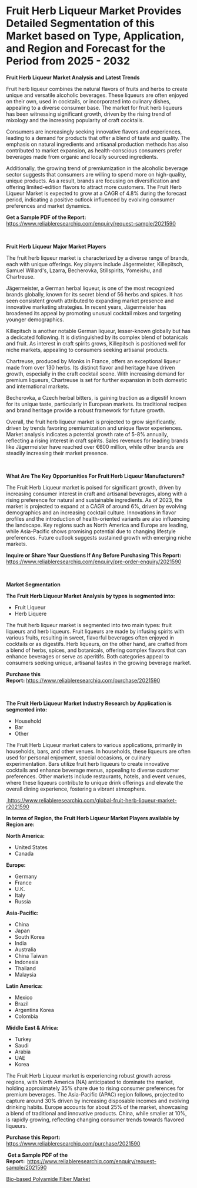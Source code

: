 <p><h1>Fruit Herb Liqueur Market Provides Detailed Segmentation of this Market based on Type, Application, and Region and Forecast for the Period from 2025 - 2032</h1></p><p><strong>Fruit Herb Liqueur Market Analysis and Latest Trends</strong></p>
<p><p>Fruit herb liqueur combines the natural flavors of fruits and herbs to create unique and versatile alcoholic beverages. These liqueurs are often enjoyed on their own, used in cocktails, or incorporated into culinary dishes, appealing to a diverse consumer base. The market for fruit herb liqueurs has been witnessing significant growth, driven by the rising trend of mixology and the increasing popularity of craft cocktails. </p><p>Consumers are increasingly seeking innovative flavors and experiences, leading to a demand for products that offer a blend of taste and quality. The emphasis on natural ingredients and artisanal production methods has also contributed to market expansion, as health-conscious consumers prefer beverages made from organic and locally sourced ingredients. </p><p>Additionally, the growing trend of premiumization in the alcoholic beverage sector suggests that consumers are willing to spend more on high-quality, unique products. As a result, brands are focusing on diversification and offering limited-edition flavors to attract more customers. The Fruit Herb Liqueur Market is expected to grow at a CAGR of 4.8% during the forecast period, indicating a positive outlook influenced by evolving consumer preferences and market dynamics.</p></p>
<p><strong>Get a Sample PDF of the Report:&nbsp;</strong> <a href="https://www.reliableresearchiq.com/enquiry/request-sample/2021590?utm_campaign=2292&utm_medium=2&utm_source=Github&utm_content=ia&utm_term=29032025&utm_id=fruit-herb-liqueur">https://www.reliableresearchiq.com/enquiry/request-sample/2021590</a></p>
<p>&nbsp;</p>
<p><strong>Fruit Herb Liqueur Major Market Players</strong></p>
<p><p>The fruit herb liqueur market is characterized by a diverse range of brands, each with unique offerings. Key players include Jägermeister, Killepitsch, Samuel Willard's, Lzarra, Becherovka, Stillspirits, Yomeishu, and Chartreuse. </p><p>Jägermeister, a German herbal liqueur, is one of the most recognized brands globally, known for its secret blend of 56 herbs and spices. It has seen consistent growth attributed to expanding market presence and innovative marketing strategies. In recent years, Jägermeister has broadened its appeal by promoting unusual cocktail mixes and targeting younger demographics. </p><p>Killepitsch is another notable German liqueur, lesser-known globally but has a dedicated following. It is distinguished by its complex blend of botanicals and fruit. As interest in craft spirits grows, Killepitsch is positioned well for niche markets, appealing to consumers seeking artisanal products.</p><p>Chartreuse, produced by Monks in France, offers an exceptional liqueur made from over 130 herbs. Its distinct flavor and heritage have driven growth, especially in the craft cocktail scene. With increasing demand for premium liqueurs, Chartreuse is set for further expansion in both domestic and international markets.</p><p>Becherovka, a Czech herbal bitters, is gaining traction as a digestif known for its unique taste, particularly in European markets. Its traditional recipes and brand heritage provide a robust framework for future growth.</p><p>Overall, the fruit herb liqueur market is projected to grow significantly, driven by trends favoring premiumization and unique flavor experiences. Market analysis indicates a potential growth rate of 5-8% annually, reflecting a rising interest in craft spirits. Sales revenues for leading brands like Jägermeister have reached over €600 million, while other brands are steadily increasing their market presence.</p></p>
<p>&nbsp;</p>
<p><strong>What Are The Key Opportunities For Fruit Herb Liqueur Manufacturers?</strong></p>
<p><p>The Fruit Herb Liqueur market is poised for significant growth, driven by increasing consumer interest in craft and artisanal beverages, along with a rising preference for natural and sustainable ingredients. As of 2023, the market is projected to expand at a CAGR of around 6%, driven by evolving demographics and an increasing cocktail culture. Innovations in flavor profiles and the introduction of health-oriented variants are also influencing the landscape. Key regions such as North America and Europe are leading, while Asia-Pacific shows promising potential due to changing lifestyle preferences. Future outlook suggests sustained growth with emerging niche markets.</p></p>
<p><strong>Inquire or Share Your Questions If Any Before Purchasing This Report:</strong> <a href="https://www.reliableresearchiq.com/enquiry/pre-order-enquiry/2021590?utm_campaign=2292&utm_medium=2&utm_source=Github&utm_content=ia&utm_term=29032025&utm_id=fruit-herb-liqueur">https://www.reliableresearchiq.com/enquiry/pre-order-enquiry/2021590</a></p>
<p>&nbsp;</p>
<p><strong>Market Segmentation</strong></p>
<p><strong>The Fruit Herb Liqueur Market Analysis by types is segmented into:</strong></p>
<p><ul><li>Fruit Liqueur</li><li>Herb Liquere</li></ul></p>
<p><p>The fruit herb liqueur market is segmented into two main types: fruit liqueurs and herb liqueurs. Fruit liqueurs are made by infusing spirits with various fruits, resulting in sweet, flavorful beverages often enjoyed in cocktails or as digestifs. Herb liqueurs, on the other hand, are crafted from a blend of herbs, spices, and botanicals, offering complex flavors that can enhance beverages or serve as aperitifs. Both categories appeal to consumers seeking unique, artisanal tastes in the growing beverage market.</p></p>
<p><strong>Purchase this Report:&nbsp;</strong><a href="https://www.reliableresearchiq.com/purchase/2021590?utm_campaign=2292&utm_medium=2&utm_source=Github&utm_content=ia&utm_term=29032025&utm_id=fruit-herb-liqueur">https://www.reliableresearchiq.com/purchase/2021590</a></p>
<p>&nbsp;</p>
<p><strong>The Fruit Herb Liqueur Market Industry Research by Application is segmented into:</strong></p>
<p><ul><li>Household</li><li>Bar</li><li>Other</li></ul></p>
<p><p>The Fruit Herb Liqueur market caters to various applications, primarily in households, bars, and other venues. In households, these liqueurs are often used for personal enjoyment, special occasions, or culinary experimentation. Bars utilize fruit herb liqueurs to create innovative cocktails and enhance beverage menus, appealing to diverse customer preferences. Other markets include restaurants, hotels, and event venues, where these liqueurs contribute to unique drink offerings and elevate the overall dining experience, fostering a vibrant atmosphere.</p></p>
<p><a href="https://www.reliableresearchiq.com/global-fruit-herb-liqueur-market-r2021590?utm_campaign=2292&utm_medium=2&utm_source=Github&utm_content=ia&utm_term=29032025&utm_id=fruit-herb-liqueur">&nbsp;https://www.reliableresearchiq.com/global-fruit-herb-liqueur-market-r2021590</a></p>
<p><strong>In terms of Region, the Fruit Herb Liqueur Market Players available by Region are:</strong></p>
<p>
    <p> <strong> North America: </strong>
        <ul>
            <li>United States</li>
            <li>Canada</li>
        </ul>
        </p> 
    <p> <strong> Europe: </strong>
        <ul>
            <li>Germany</li>
            <li>France</li>
            <li>U.K.</li>
            <li>Italy</li>
            <li>Russia</li>
        </ul>
        </p> 
    <p> <strong> Asia-Pacific: </strong>
        <ul>
            <li>China</li>
            <li>Japan</li>
            <li>South Korea</li>
            <li>India</li>
            <li>Australia</li>
            <li>China Taiwan</li>
            <li>Indonesia</li>
            <li>Thailand</li>
            <li>Malaysia</li>
        </ul>
        </p> 
    <p> <strong> Latin America: </strong>
        <ul>
            <li>Mexico</li>
            <li>Brazil</li>
            <li>Argentina Korea</li>
            <li>Colombia</li>
        </ul>
        </p> 
    <p> <strong> Middle East & Africa: </strong>
        <ul>
            <li>Turkey</li>
            <li>Saudi</li>
            <li>Arabia</li>
            <li>UAE</li>
            <li>Korea</li>
        </ul>
    </p>
    </p>
<p><p>The Fruit Herb Liqueur market is experiencing robust growth across regions, with North America (NA) anticipated to dominate the market, holding approximately 35% share due to rising consumer preferences for premium beverages. The Asia-Pacific (APAC) region follows, projected to capture around 30% driven by increasing disposable incomes and evolving drinking habits. Europe accounts for about 25% of the market, showcasing a blend of traditional and innovative products. China, while smaller at 10%, is rapidly growing, reflecting changing consumer trends towards flavored liqueurs.</p></p>
<p><strong>Purchase this Report: </strong><a href="https://www.reliableresearchiq.com/purchase/2021590?utm_campaign=2292&utm_medium=2&utm_source=Github&utm_content=ia&utm_term=29032025&utm_id=fruit-herb-liqueur">https://www.reliableresearchiq.com/purchase/2021590</a></p>
<p>&nbsp;<strong>Get a Sample PDF of the Report:&nbsp;&nbsp;</strong><a href="https://www.reliableresearchiq.com/enquiry/request-sample/2021590?utm_campaign=2292&utm_medium=2&utm_source=Github&utm_content=ia&utm_term=29032025&utm_id=fruit-herb-liqueur">https://www.reliableresearchiq.com/enquiry/request-sample/2021590</a></p>
<p><strong></strong></p>
<p><p><a href="https://github.com/shondapmbau/Market-Research-Report-List-1/blob/main/bio-based-polyamide-fiber-market.md?utm_campaign=2292&utm_medium=2&utm_source=Github&utm_content=ia&utm_term=29032025&utm_id=fruit-herb-liqueur">Bio-based Polyamide Fiber Market</a></p></p>